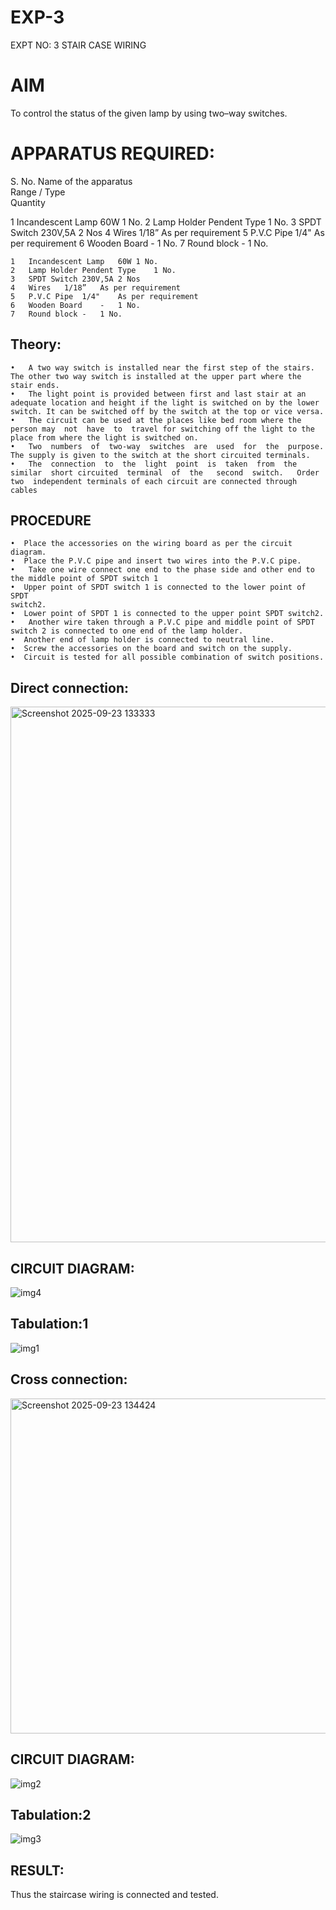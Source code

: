 # EXP-3
EXPT NO: 3				STAIR CASE WIRING                     

 
# AIM
 To control the status of the given lamp by using two–way switches. 

# APPARATUS REQUIRED:

S. No.
Name of the apparatus	
Range / Type	
Quantity

1	Incandescent Lamp	60W	1 No.
2	Lamp Holder	Pendent Type	1 No.
3	SPDT Switch	230V,5A	2 Nos
4	Wires	1/18”	As per requirement
5	P.V.C Pipe	1/4"	As per requirement
6	Wooden Board	-	1 No.
7	Round block	-	1 No.

```
1	Incandescent Lamp	60W	1 No.
2	Lamp Holder	Pendent Type	1 No.
3	SPDT Switch	230V,5A	2 Nos
4	Wires	1/18”	As per requirement
5	P.V.C Pipe	1/4"	As per requirement
6	Wooden Board	-	1 No.
7	Round block	-	1 No.
```

## Theory:
```
•	A two way switch is installed near the first step of the stairs. The other two way switch is installed at the upper part where the stair ends.
•	The light point is provided between first and last stair at an adequate location and height if the light is switched on by the lower switch. It can be switched off by the switch at the top or vice versa.
•	The circuit can be used at the places like bed room where the person may  not  have  to  travel for switching off the light to the place from where the light is switched on.
•	Two  numbers  of  two-way  switches  are  used  for  the  purpose.  The supply is given to the switch at the short circuited terminals.
•	The  connection  to  the  light  point  is  taken  from  the  similar  short circuited  terminal  of  the   second  switch.   Order  two  independent terminals of each circuit are connected through  cables 
```

## PROCEDURE
```
•  Place the accessories on the wiring board as per the circuit diagram.
•  Place the P.V.C pipe and insert two wires into the P.V.C pipe.
•	Take one wire connect one end to the phase side and other end to the middle point of SPDT switch 1
•  Upper point of SPDT switch 1 is connected to the lower point of SPDT
switch2.
•  Lower point of SPDT 1 is connected to the upper point SPDT switch2.
•	Another wire taken through a P.V.C pipe and middle point of SPDT switch 2 is connected to one end of the lamp holder.
•  Another end of lamp holder is connected to neutral line.
•  Screw the accessories on the board and switch on the supply.
•  Circuit is tested for all possible combination of switch positions.

```
## Direct connection: 
<img width="1540" height="857" alt="Screenshot 2025-09-23 133333" src="https://github.com/user-attachments/assets/146f4428-3ca1-4340-8bb7-095541c6a510" />


## CIRCUIT DIAGRAM: 

![img4](https://github.com/user-attachments/assets/62eaf808-bbf6-462c-af43-64de86b7d339)

## Tabulation:1

![img1](https://github.com/user-attachments/assets/8d6d0f85-c021-4c42-9d57-874ee782259d)

	
## Cross connection: 
<img width="1067" height="536" alt="Screenshot 2025-09-23 134424" src="https://github.com/user-attachments/assets/e2f07898-b9f1-4de1-88e3-6b32aafa5c30" />


## CIRCUIT DIAGRAM:

![img2](https://github.com/user-attachments/assets/33155237-9bb0-4b1c-9468-3e0e5f083cb9)


## Tabulation:2

![img3](https://github.com/user-attachments/assets/9d47abe9-5912-4b05-81ae-c72a705c18d1)

## RESULT:
Thus the staircase wiring is connected and tested.
